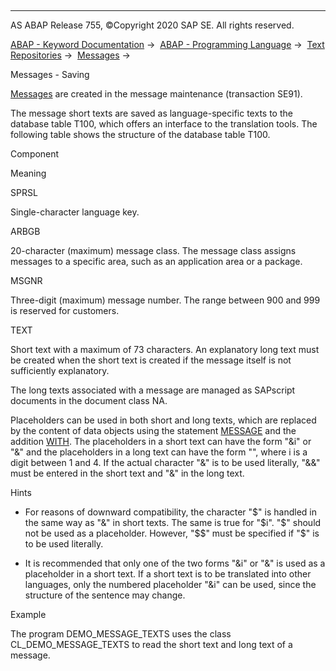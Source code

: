   

* * *

AS ABAP Release 755, ©Copyright 2020 SAP SE. All rights reserved.

[ABAP - Keyword Documentation](javascript:call_link\('abenabap.htm'\)) →  [ABAP - Programming Language](javascript:call_link\('abenabap_reference.htm'\)) →  [Text Repositories](javascript:call_link\('abenabap_texts.htm'\)) →  [Messages](javascript:call_link\('abenabap_messages.htm'\)) → 

Messages - Saving

[Messages](javascript:call_link\('abenmessage_glosry.htm'\) "Glossary Entry") are created in the message maintenance (transaction SE91).

The message short texts are saved as language-specific texts to the database table T100, which offers an interface to the translation tools. The following table shows the structure of the database table T100.

Component

Meaning

SPRSL

Single-character language key.

ARBGB

20-character (maximum) message class. The message class assigns messages to a specific area, such as an application area or a package.

MSGNR

Three-digit (maximum) message number. The range between 900 and 999 is reserved for customers.

TEXT

Short text with a maximum of 73 characters. An explanatory long text must be created when the short text is created if the message itself is not sufficiently explanatory.

The long texts associated with a message are managed as SAPscript documents in the document class NA.

Placeholders can be used in both short and long texts, which are replaced by the content of data objects using the statement [MESSAGE](javascript:call_link\('abapmessage.htm'\)) and the addition [WITH](javascript:call_link\('abapmessage.htm'\)). The placeholders in a short text can have the form "&i" or "&" and the placeholders in a long text can have the form "", where i is a digit between 1 and 4. If the actual character "&" is to be used literally, "&&" must be entered in the short text and "&" in the long text.

Hints

-   For reasons of downward compatibility, the character "$" is handled in the same way as "&" in short texts. The same is true for "$i". "$" should not be used as a placeholder. However, "$$" must be specified if "$" is to be used literally.

-   It is recommended that only one of the two forms "&i" or "&" is used as a placeholder in a short text. If a short text is to be translated into other languages, only the numbered placeholder "&i" can be used, since the structure of the sentence may change.

Example

The program DEMO\_MESSAGE\_TEXTS uses the class CL\_DEMO\_MESSAGE\_TEXTS to read the short text and long text of a message.